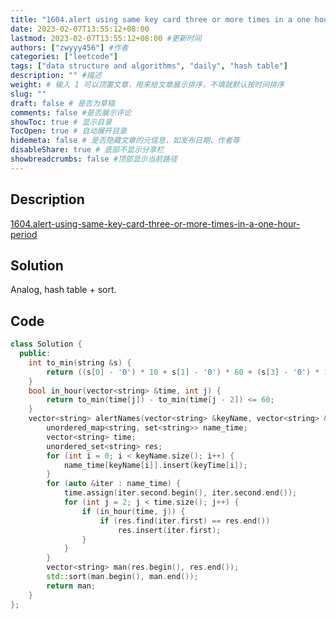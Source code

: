 ```yaml
---
title: "1604.alert using same key card three or more times in a one hour period"
date: 2023-02-07T13:55:12+08:00
lastmod: 2023-02-07T13:55:12+08:00 #更新时间
authors: ["zwyyy456"] #作者
categories: ["leetcode"]
tags: ["data structure and algorithms", "daily", "hash table"]
description: "" #描述
weight: # 输入 1 可以顶置文章，用来给文章展示排序，不填就默认按时间排序
slug: ""
draft: false # 是否为草稿
comments: false #是否展示评论
showToc: true # 显示目录
TocOpen: true # 自动展开目录
hidemeta: false # 是否隐藏文章的元信息，如发布日期、作者等
disableShare: true # 底部不显示分享栏
showbreadcrumbs: false #顶部显示当前路径
---
```

## Description
[1604.alert-using-same-key-card-three-or-more-times-in-a-one-hour-period](https://leetcode.com/problems/alert-using-same-key-card-three-or-more-times-in-a-one-hour-period/)

## Solution
Analog, hash table + sort.

## Code
```cpp
class Solution {
  public:
    int to_min(string &s) {
        return ((s[0] - '0') * 10 + s[1] - '0') * 60 + (s[3] - '0') * 10 + s[4] - '0';
    }
    bool in_hour(vector<string> &time, int j) {
        return to_min(time[j]) - to_min(time[j - 2]) <= 60;
    }
    vector<string> alertNames(vector<string> &keyName, vector<string> &keyTime) {
        unordered_map<string, set<string>> name_time;
        vector<string> time;
        unordered_set<string> res;
        for (int i = 0; i < keyName.size(); i++) {
            name_time[keyName[i]].insert(keyTime[i]);
        }
        for (auto &iter : name_time) {
            time.assign(iter.second.begin(), iter.second.end());
            for (int j = 2; j < time.size(); j++) {
                if (in_hour(time, j)) {
                    if (res.find(iter.first) == res.end())
                        res.insert(iter.first);
                }
            }
        }
        vector<string> man(res.begin(), res.end());
        std::sort(man.begin(), man.end());
        return man;
    }
};
```